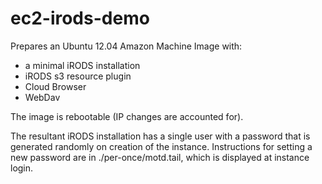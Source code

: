 ec2-irods-demo
==============

Prepares an Ubuntu 12.04 Amazon Machine Image with:
* a minimal iRODS installation
* iRODS s3 resource plugin
* Cloud Browser
* WebDav

The image is rebootable (IP changes are accounted for).

The resultant iRODS installation has a single user with a password that is
generated randomly on creation of the instance. Instructions for setting a
new password are in ./per-once/motd.tail, which is displayed at instance login.

